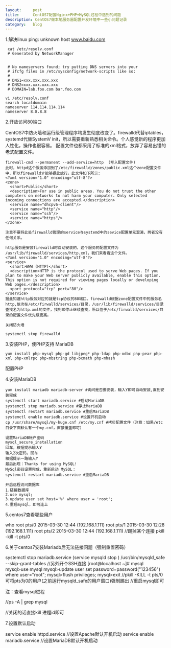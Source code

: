 ```yaml
---
layout:		post
title:		CentOS7配置Nginx+PHP+MySQL过程中遇到的问题
description: CentOS7做本地服务器配置开发环境中一些小问题记录
category:	blog
---
```


1.解决linux ping: unknown host www.baidu.com

     cat /etc/resolv.conf
     # Generated by NetworkManager


     # No nameservers found; try putting DNS servers into your
     # ifcfg files in /etc/sysconfig/network-scripts like so:
     #
     # DNS1=xxx.xxx.xxx.xxx
     # DNS2=xxx.xxx.xxx.xxx
     # DOMAIN=lab.foo.com bar.foo.com

    vi /etc/resolv.conf
    search localdomain
    nameserver 114.114.114.114
    nameserver 8.8.8.8

2.开放访问80端口

CentOS7中防火墙和运行级管理程序均发生彻底改变了。firewalld代替iptables，systemd代替SystemV init，所以需要重新熟悉相关命令。个人感觉新的程序更加人性化，操作也很容易。 配置文件也都采用了标准的xml格式，放弃了容易出错的老式配置文件。

    firewall-cmd --permanent --add-service=http  (写入配置文件)
    此时，httpd这个服务添加到了/etc/firewalld/zones/public.xml这个zone配置文件中，所以firewalld才能够据此放行。此文件如下所示:
    <?xml version="1.0" encoding="utf-8"?>
    <zone>
      <short>Public</short>
      <description>For use in public areas. You do not trust the other computers on networks to not harm your computer. Only selected incoming connections are accepted.</description>
      <service name="dhcpv6-client"/>
      <service name="http"/>
      <service name="ssh"/>
      <service name="https"/>
    </zone>

    注意不要将此处firewalld管理的service与systemd中的sevice配置单元混淆，两者没有任何关系。

    http服务是安装firewalld时自动安装的，这个服务的配置文件为 /usr/lib/firewalld/services/http.xml，我们来看看这个文件。
    <?xml version="1.0" encoding="utf-8"?>
    <service>
      <short>WWW (HTTP)</short>
      <description>HTTP is the protocol used to serve Web pages. If you plan to make your Web server publicly available, enable this option. This option is not required for viewing pages locally or developing Web pages.</description>
      <port protocol="tcp" port="80"/>
    </service>
    据此知道http服务对应的就是tcp协议的80端口。firewalld根据zone配置文件中的服务名http,依次在/etc/firwalld/services/目录，/usr/lib/firewalld/services/目录查找名为http.xml的文件，找到即停止继续查找，所以位于/etc/firwalld/services/目录的配置文件优先级更高。

    关闭防火墙

    systemctl stop firewalld

3.安装PHP，使PHP支持 MariaDB

    yum install php-mysql php-gd libjpeg* php-ldap php-odbc php-pear php-xml php-xmlrpc php-mbstring php-bcmath php-mhash

配置PHP


4.安装MariaDB

    yum install mariadb mariadb-server #询问是否要安装，输入Y即可自动安装,直到安装完成
    systemctl start mariadb.service #启动MariaDB
    systemctl stop mariadb.service #停止MariaDB
    systemctl restart mariadb.service #重启MariaDB
    systemctl enable mariadb.service #设置开机启动
    cp /usr/share/mysql/my-huge.cnf /etc/my.cnf #拷贝配置文件（注意：如果/etc目录下面默认有一个my.cnf，直接覆盖即可）

    设置MariaDB帐户密码
    mysql_secure_installation
    回车，根据提示输入Y
    输入2次密码，回车
    根据提示一路输入Y
    最后出现：Thanks for using MySQL!
    MySql密码设置完成，重新启动 MySQL：
    systemctl restart mariadb.service #重启MariaDB

    开启远程访问数据库
    1.链接数据库
    2.use mysql;
    3.update user set host='%' where user = 'root';
    4.重启mysql，即可连上

5.centos7查看哪些用户

  who
  root     pts/0        2015-03-30 12:44 (192.168.1.111)
  root     pts/1        2015-03-30 12:28 (192.168.1.111)
  root     pts/2        2015-03-30 12:44 (192.168.1.111)
  //踢掉某个连接
  pkill -kill -t pts/0

6.关于centos7安装Mariadb后无法链接问题（强制重置密码）
  
  systemctl stop mariadb.service   (service mysqld stop )
  /usr/bin/mysqld_safe --skip-grant-tables
  //另外开个SSH连接
  [root@localhost ~]# mysql
  mysql>use mysql
  mysql>update user set password=password("123456") where user="root";
  mysql>flush privileges;
  mysql>exit
  //pkill -KILL -t pts/0 可将pts为0的用户(之前运行mysqld_safe的用户窗口)强制踢出
  //重启mysql即可

注：查看mysql进程

  //ps -A | grep mysql

  //关闭的话直接kill 进程id即可

7.设置默认启动

  service enable httpd.service //设置Apache默认开机启动
  service enable mariadb.service //设置MariaDB默认开机启动
